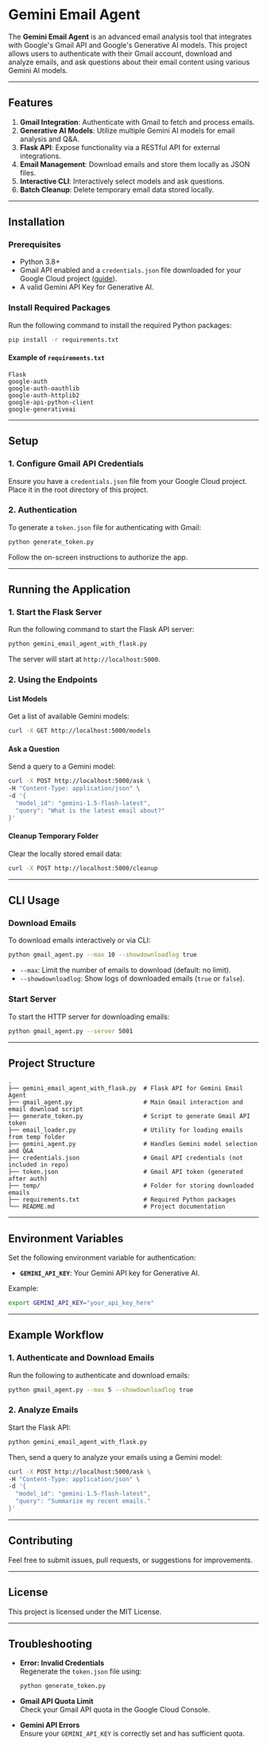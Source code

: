 # Gemini Email Agent

The **Gemini Email Agent** is an advanced email analysis tool that integrates with Google's Gmail API and Google's Generative AI models. This project allows users to authenticate with their Gmail account, download and analyze emails, and ask questions about their email content using various Gemini AI models.

---

## Features

1. **Gmail Integration**: Authenticate with Gmail to fetch and process emails.
2. **Generative AI Models**: Utilize multiple Gemini AI models for email analysis and Q&A.
3. **Flask API**: Expose functionality via a RESTful API for external integrations.
4. **Email Management**: Download emails and store them locally as JSON files.
5. **Interactive CLI**: Interactively select models and ask questions.
6. **Batch Cleanup**: Delete temporary email data stored locally.

---

## Installation

### Prerequisites

- Python 3.8+
- Gmail API enabled and a `credentials.json` file downloaded for your Google Cloud project ([guide](https://developers.google.com/gmail/api/quickstart/python)).
- A valid Gemini API Key for Generative AI.

### Install Required Packages

Run the following command to install the required Python packages:

```bash
pip install -r requirements.txt
```

#### Example of `requirements.txt`
```plaintext
Flask
google-auth
google-auth-oauthlib
google-auth-httplib2
google-api-python-client
google-generativeai
```

---

## Setup

### 1. Configure Gmail API Credentials
Ensure you have a `credentials.json` file from your Google Cloud project. Place it in the root directory of this project.

### 2. Authentication
To generate a `token.json` file for authenticating with Gmail:
```bash
python generate_token.py
```
Follow the on-screen instructions to authorize the app.

---

## Running the Application

### 1. Start the Flask Server

Run the following command to start the Flask API server:
```bash
python gemini_email_agent_with_flask.py
```
The server will start at `http://localhost:5000`.

### 2. Using the Endpoints

#### List Models
Get a list of available Gemini models:
```bash
curl -X GET http://localhost:5000/models
```

#### Ask a Question
Send a query to a Gemini model:
```bash
curl -X POST http://localhost:5000/ask \
-H "Content-Type: application/json" \
-d '{
  "model_id": "gemini-1.5-flash-latest",
  "query": "What is the latest email about?"
}'
```

#### Cleanup Temporary Folder
Clear the locally stored email data:
```bash
curl -X POST http://localhost:5000/cleanup
```

---

## CLI Usage

### Download Emails
To download emails interactively or via CLI:
```bash
python gmail_agent.py --max 10 --showdownloadlog true
```

- `--max`: Limit the number of emails to download (default: no limit).
- `--showdownloadlog`: Show logs of downloaded emails (`true` or `false`).

### Start Server
To start the HTTP server for downloading emails:
```bash
python gmail_agent.py --server 5001
```

---

## Project Structure

```plaintext
.
├── gemini_email_agent_with_flask.py  # Flask API for Gemini Email Agent
├── gmail_agent.py                    # Main Gmail interaction and email download script
├── generate_token.py                 # Script to generate Gmail API token
├── email_loader.py                   # Utility for loading emails from temp folder
├── gemini_agent.py                   # Handles Gemini model selection and Q&A
├── credentials.json                  # Gmail API credentials (not included in repo)
├── token.json                        # Gmail API token (generated after auth)
├── temp/                             # Folder for storing downloaded emails
├── requirements.txt                  # Required Python packages
└── README.md                         # Project documentation
```

---

## Environment Variables

Set the following environment variable for authentication:
- **`GEMINI_API_KEY`**: Your Gemini API key for Generative AI.

Example:
```bash
export GEMINI_API_KEY="your_api_key_here"
```

---

## Example Workflow

### 1. Authenticate and Download Emails
Run the following to authenticate and download emails:
```bash
python gmail_agent.py --max 5 --showdownloadlog true
```

### 2. Analyze Emails
Start the Flask API:
```bash
python gemini_email_agent_with_flask.py
```
Then, send a query to analyze your emails using a Gemini model:
```bash
curl -X POST http://localhost:5000/ask \
-H "Content-Type: application/json" \
-d '{
  "model_id": "gemini-1.5-flash-latest",
  "query": "Summarize my recent emails."
}'
```

---

## Contributing

Feel free to submit issues, pull requests, or suggestions for improvements.

---

## License

This project is licensed under the MIT License.

---

## Troubleshooting

- **Error: Invalid Credentials**  
  Regenerate the `token.json` file using:
  ```bash
  python generate_token.py
  ```

- **Gmail API Quota Limit**  
  Check your Gmail API quota in the Google Cloud Console.

- **Gemini API Errors**  
  Ensure your `GEMINI_API_KEY` is correctly set and has sufficient quota.
